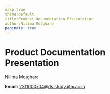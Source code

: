 ```yaml
---
marp:true
theme:default
title:Product Documentation Presentation
author:Nilima Motghare
paginate: true
---
```


# Product Documentation Presentation  

Nilima Motghare  

**Email:** 23f1000504@ds.study.iitm.ac.in  
